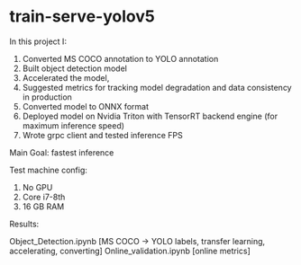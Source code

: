 # train-serve-yolov5

In this project I:
1. Converted MS COCO annotation to YOLO annotation 
2. Built object detection model 
3. Accelerated the model, 
4. Suggested metrics for tracking model degradation and data consistency in production
5. Converted model to ONNX format
6. Deployed model on Nvidia Triton with TensorRT backend engine (for maximum inference speed)
7. Wrote grpc client and tested inference FPS

Main Goal: fastest inference

Test machine config:
1. No GPU
2. Core i7-8th
3. 16 GB RAM

Results:


Object_Detection.ipynb [MS COCO -> YOLO labels, transfer learning, accelerating, converting]
Online_validation.ipynb [online metrics]

